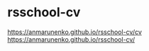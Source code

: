 # rsschool-cv
https://anmarunenko.github.io/rsschool-cv/cv
https://anmarunenko.github.io/rsschool-cv/

